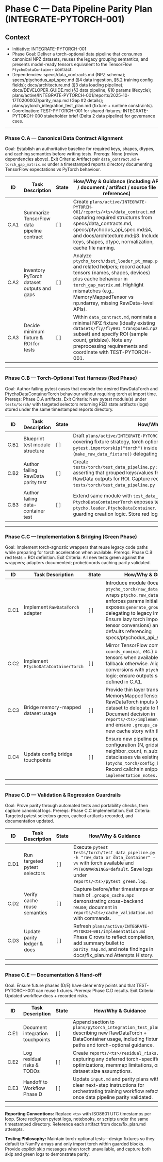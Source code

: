 # Phase C — Data Pipeline Parity Plan (INTEGRATE-PYTORCH-001)

## Context
- Initiative: INTEGRATE-PYTORCH-001
- Phase Goal: Deliver a torch-optional data pipeline that consumes canonical NPZ datasets, reuses the legacy grouping semantics, and presents model-ready tensors equivalent to the TensorFlow `PtychoDataContainer` contract.
- Dependencies: specs/data_contracts.md (NPZ schema); specs/ptychodus_api_spec.md (§4 data ingestion, §5.2 training config fields); docs/architecture.md (§3 data loading pipeline); docs/DEVELOPER_GUIDE.md (§3 data pipeline, §10 params lifecycle); plans/active/INTEGRATE-PYTORCH-001/reports/2025-10-17T020000Z/parity_map.md (Gap #2 details); plans/pytorch_integration_test_plan.md (fixture + runtime constraints).
- Coordination: TEST-PYTORCH-001 for shared fixtures; INTEGRATE-PYTORCH-000 stakeholder brief (Delta 2 data pipeline) for governance cues.

---

### Phase C.A — Canonical Data Contract Alignment
Goal: Establish an authoritative baseline for required keys, shapes, dtypes, and caching semantics before writing tests.
Prereqs: None (review dependencies above).
Exit Criteria: Artifact pair `data_contract.md` + `torch_gap_matrix.md` under a timestamped reports directory documenting TensorFlow expectations vs PyTorch behaviour.

| ID | Task Description | State | How/Why & Guidance (including API / document / artifact / source file references) |
| --- | --- | --- | --- |
| C.A1 | Summarize TensorFlow data pipeline contract | [ ] | Create `plans/active/INTEGRATE-PYTORCH-001/reports/<ts>/data_contract.md` capturing required structures from specs/data_contracts.md, specs/ptychodus_api_spec.md:§4, and docs/architecture.md:§3. Include keys, shapes, dtype, normalization, cache file naming. |
| C.A2 | Inventory PyTorch dataset outputs and gaps | [ ] | Analyze `ptycho_torch/dset_loader_pt_mmap.py` and related helpers; record actual tensors (names, shapes, devices) plus cache behaviour in `torch_gap_matrix.md`. Highlight mismatches (e.g., MemoryMappedTensor vs np.ndarray, missing RawData-level APIs). |
| C.A3 | Decide minimum fixture & ROI for tests | [ ] | Within `data_contract.md`, nominate a minimal NPZ fixture (ideally existing `datasets/fly/fly001_transposed.npz` subset) and specify ROI (sample count, gridsize). Note any preprocessing requirements and coordinate with TEST-PYTORCH-001. |

---

### Phase C.B — Torch-Optional Test Harness (Red Phase)
Goal: Author failing pytest cases that encode the desired RawDataTorch and PtychoDataContainerTorch behaviour without requiring torch at import time.
Prereqs: Phase C.A artifacts.
Exit Criteria: New pytest module(s) under `tests/torch/` with targeted selectors returning RED state artifacts (logs) stored under the same timestamped reports directory.

| ID | Task Description | State | How/Why & Guidance |
| --- | --- | --- | --- |
| C.B1 | Blueprint test module structure | [ ] | Draft `plans/active/INTEGRATE-PYTORCH-001/reports/<ts>/test_blueprint.md` covering fixture strategy, torch optional guards (use `pytest.importorskip("torch")` inside tests only), and expected helpers (`make_raw_data_fixture()` delegating to TensorFlow RawData). |
| C.B2 | Author failing RawData parity test | [ ] | Create `tests/torch/test_data_pipeline.py::test_raw_data_torch_matches_tensorflow` asserting that grouped keys/values from new wrapper match TensorFlow RawData outputs for ROI. Capture red log via `pytest tests/torch/test_data_pipeline.py -k raw_data -vv`. |
| C.B3 | Author failing data-container test | [ ] | Extend same module with `test_data_container_shapes_and_dtypes` verifying `PtychoDataContainerTorch` exposes tensor attributes equivalent to `ptycho.loader.PtychoDataContainer`. Ensure tests run without torch installed by guarding creation logic. Store red log. |

---

### Phase C.C — Implementation & Bridging (Green Phase)
Goal: Implement torch-agnostic wrappers that reuse legacy code paths while preparing for torch acceleration when available.
Prereqs: Phase C.B red tests + ROI definition.
Exit Criteria: All new tests green against the wrappers; adapters documented; probe/coords caching parity validated.

| ID | Task Description | State | How/Why & Guidance |
| --- | --- | --- | --- |
| C.C1 | Implement `RawDataTorch` adapter | [ ] | Introduce module (location TBD, prefer `ptycho_torch/raw_data_bridge.py`) that wraps `ptycho.raw_data.RawData`, enforces params initialization, and exposes `generate_grouped_data()` delegating to legacy implementation. Ensure lazy torch imports (only inside tensor conversions) and document defaults referencing specs/ptychodus_api_spec.md:§4.3. |
| C.C2 | Implement `PtychoDataContainerTorch` | [ ] | Mirror TensorFlow container API (`X`, `Y`, `coords_nominal`, etc.) using torch tensors when available, NumPy fallback otherwise. Align dtype conversions with `ptycho/loader.py` logic; ensure outputs satisfy table defined in C.A1. |
| C.C3 | Bridge memory-mapped dataset usage | [ ] | Provide thin layer translating MemoryMappedTensor outputs into RawDataTorch inputs (or refactor dataset to delegate to RawData). Document decision in `reports/<ts>/implementation_notes.md` and ensure `.groups_cache.npz` reuse or new cache story with thresholds. |
| C.C4 | Update config bridge touchpoints | [ ] | Ensure new pipeline pulls configuration (N, gridsize, n_groups, neighbor_count, n_subsample) from dataclasses via existing adapter (`ptycho_torch/config_bridge.py`). Record callchain snippet in `implementation_notes.md`. |

---

### Phase C.D — Validation & Regression Guardrails
Goal: Prove parity through automated tests and portability checks, then capture canonical logs.
Prereqs: Phase C.C implementation.
Exit Criteria: Targeted pytest selectors green, cached artifacts recorded, and documentation updated.

| ID | Task Description | State | How/Why & Guidance |
| --- | --- | --- | --- |
| C.D1 | Run targeted pytest selectors | [ ] | Execute `pytest tests/torch/test_data_pipeline.py -k "raw_data or data_container" -vv` with torch available and `PYTHONWARNINGS=default`. Save logs under `reports/<ts>/pytest_green.log`. |
| C.D2 | Verify cache reuse semantics | [ ] | Capture before/after timestamps or hash of `.groups_cache.npz` demonstrating cross-backend reuse; document in `reports/<ts>/cache_validation.md` with commands. |
| C.D3 | Update parity ledger & docs | [ ] | Refresh `plans/active/INTEGRATE-PYTORCH-001/implementation.md` Phase C rows to reflect completion, add summary bullet to `parity_map.md`, and note findings in docs/fix_plan.md Attempts History. |

---

### Phase C.E — Documentation & Hand-off
Goal: Ensure future phases (D/E) have clear entry points and that TEST-PYTORCH-001 can reuse fixtures.
Prereqs: Phase C.D results.
Exit Criteria: Updated workflow docs + recorded risks.

| ID | Task Description | State | How/Why & Guidance |
| --- | --- | --- | --- |
| C.E1 | Document integration touchpoints | [ ] | Append section to `plans/pytorch_integration_test_plan.md` describing new RawDataTorch + DataContainer usage, including fixture paths and torch-optional guidance. |
| C.E2 | Log residual risks & TODOs | [ ] | Create `reports/<ts>/residual_risks.md` capturing any deferred torch-specific optimizations, memmap limitations, or dataset size assumptions. |
| C.E3 | Handoff to Workflow Phase D | [ ] | Update `input.md` and parity plans with clear next-step instructions for orchestrating training workflow refactor once data pipeline parity validated. |

---

**Reporting Conventions:** Replace `<ts>` with ISO8601 UTC timestamps per loop. Store red/green pytest logs, notebooks, or scripts under the same timestamped directory. Reference each artifact from docs/fix_plan.md attempts.

**Testing Philosophy:** Maintain torch-optional tests—design fixtures so they default to NumPy arrays and only import torch within guarded blocks. Provide explicit skip messages when torch unavailable, and capture both skip and green logs to demonstrate parity.
